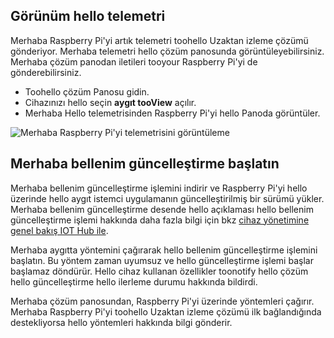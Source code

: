 ## <a name="view-hello-telemetry"></a>Görünüm hello telemetri

Merhaba Raspberry Pi'yi artık telemetri toohello Uzaktan izleme çözümü gönderiyor. Merhaba telemetri hello çözüm panosunda görüntüleyebilirsiniz. Merhaba çözüm panodan iletileri tooyour Raspberry Pi'yi de gönderebilirsiniz.

- Toohello çözüm Panosu gidin.
- Cihazınızı hello seçin **aygıt tooView** açılır.
- Merhaba Hello telemetrisinden Raspberry Pi'yi hello Panoda görüntüler.

![Merhaba Raspberry Pi'yi telemetrisini görüntüleme][img-telemetry-display]

## <a name="initiate-hello-firmware-update"></a>Merhaba bellenim güncelleştirme başlatın

Merhaba bellenim güncelleştirme işlemini indirir ve Raspberry Pi'yi hello üzerinde hello aygıt istemci uygulamanın güncelleştirilmiş bir sürümü yükler. Merhaba bellenim güncelleştirme desende hello açıklaması hello bellenim güncelleştirme işlemi hakkında daha fazla bilgi için bkz [cihaz yönetimine genel bakış IOT Hub ile][lnk-update-pattern].

Merhaba aygıtta yöntemini çağırarak hello bellenim güncelleştirme işlemini başlatın. Bu yöntem zaman uyumsuz ve hello güncelleştirme işlemi başlar başlamaz döndürür. Hello cihaz kullanan özellikler toonotify hello çözüm hello güncelleştirme hello ilerleme durumu hakkında bildirdi.

Merhaba çözüm panosundan, Raspberry Pi'yi üzerinde yöntemleri çağırır. Merhaba Raspberry Pi'yi toohello Uzaktan izleme çözümü ilk bağlandığında destekliyorsa hello yöntemleri hakkında bilgi gönderir. 

[img-telemetry-display]: media/iot-suite-raspberry-pi-kit-view-telemetry-advanced/telemetry.png
[lnk-update-pattern]: ../articles/iot-hub/iot-hub-device-management-overview.md
